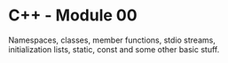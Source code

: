 # C++ - Module 00
Namespaces, classes, member functions, stdio streams, <br>
initialization lists, static, const and some other basic stuff.
